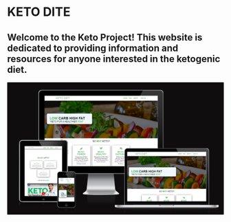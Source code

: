 # KETO DITE
## Welcome to the Keto Project! This website is dedicated to providing information and resources for anyone interested in the ketogenic diet.
![App Screenshot](./asstes/image/Namnlos.png)
